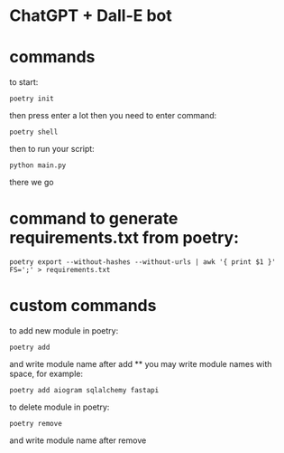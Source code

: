 # ChatGPT + Dall-E bot

# commands
to start:
~~~
poetry init
~~~
then press enter a lot
then you need to enter command:
~~~
poetry shell
~~~
then to run your script:
~~~
python main.py
~~~
there we go

# command to generate requirements.txt from poetry:
~~~
poetry export --without-hashes --without-urls | awk '{ print $1 }' FS=';' > requirements.txt
~~~

# custom commands
to add new module in poetry:
~~~
poetry add 
~~~
and write module name after add
** you may write module names with space, for example:
```
poetry add aiogram sqlalchemy fastapi
```

to delete module in poetry:
~~~
poetry remove
~~~
and write module name after remove
